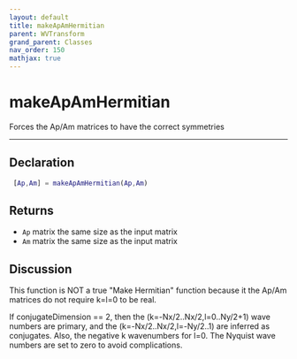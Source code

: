 ```yaml
---
layout: default
title: makeApAmHermitian
parent: WVTransform
grand_parent: Classes
nav_order: 150
mathjax: true
---
```


#  makeApAmHermitian

Forces the Ap/Am matrices to have the correct symmetries


---

## Declaration
```matlab
 [Ap,Am] = makeApAmHermitian(Ap,Am)
```
## Returns
+ `Ap`  matrix the same size as the input matrix
+ `Am`  matrix the same size as the input matrix

## Discussion

  This function is NOT a true "Make Hermitian" function because it
  the Ap/Am matrices do not require k=l=0 to be real.
 
  If conjugateDimension == 2, then the (k=-Nx/2..Nx/2,l=0..Ny/2+1) wave
  numbers are primary, and the (k=-Nx/2..Nx/2,l=-Ny/2..1) are inferred as
  conjugates. Also, the negative k wavenumbers for l=0. The Nyquist wave
  numbers are set to zero to avoid complications.
 
        
